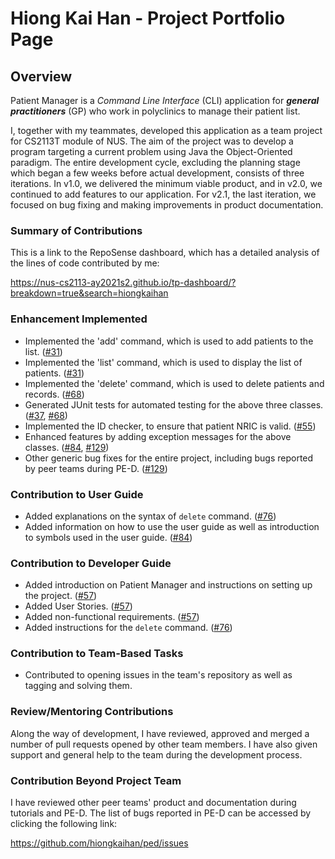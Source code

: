 # Hiong Kai Han - Project Portfolio Page

## Overview

Patient Manager is a _Command Line Interface_ (CLI) application for **_general practitioners_** (GP)
who work in polyclinics to manage their patient list.

I, together with my teammates, developed this application as a team project for CS2113T module of NUS. The aim of the
project was to develop a program targeting a current problem using Java the Object-Oriented paradigm. The entire 
development cycle, excluding the planning stage which began a few weeks before actual development, consists
of three iterations. In v1.0, we delivered the minimum viable product, and in v2.0, we continued to add features to our
application. For v2.1, the last iteration, we focused on bug fixing and making improvements in product documentation.

### Summary of Contributions

This is a link to the RepoSense dashboard, which has a detailed analysis of the lines of code contributed by me:

https://nus-cs2113-ay2021s2.github.io/tp-dashboard/?breakdown=true&search=hiongkaihan

### Enhancement Implemented

* Implemented the 'add' command, which is used to add patients to the list.
  ([#31](https://github.com/AY2021S2-CS2113T-W09-4/tp/pull/31))
* Implemented the 'list' command, which is used to display the list of patients.
  ([#31](https://github.com/AY2021S2-CS2113T-W09-4/tp/pull/31))
* Implemented the 'delete' command, which is used to delete patients and records.
  ([#68](https://github.com/AY2021S2-CS2113T-W09-4/tp/pull/68))
* Generated JUnit tests for automated testing for the above three classes.
  ([#37](https://github.com/AY2021S2-CS2113T-W09-4/tp/pull/37),
  [#68](https://github.com/AY2021S2-CS2113T-W09-4/tp/pull/68))
* Implemented the ID checker, to ensure that patient NRIC is valid.
  ([#55](https://github.com/AY2021S2-CS2113T-W09-4/tp/pull/55))
* Enhanced features by adding exception messages for the above classes.
  ([#84](https://github.com/AY2021S2-CS2113T-W09-4/tp/pull/84),
  [#129](https://github.com/AY2021S2-CS2113T-W09-4/tp/pull/129))
* Other generic bug fixes for the entire project, including bugs reported by peer teams during PE-D.
  ([#129](https://github.com/AY2021S2-CS2113T-W09-4/tp/pull/129))

### Contribution to User Guide

* Added explanations on the syntax of `delete` command.
  ([#76](https://github.com/AY2021S2-CS2113T-W09-4/tp/pull/76))
* Added information on how to use the user guide as well as introduction to symbols used in the user guide.
  ([#84](https://github.com/AY2021S2-CS2113T-W09-4/tp/pull/84))

### Contribution to Developer Guide

* Added introduction on Patient Manager and instructions on setting up the project.
  ([#57](https://github.com/AY2021S2-CS2113T-W09-4/tp/pull/57))
* Added User Stories.
  ([#57](https://github.com/AY2021S2-CS2113T-W09-4/tp/pull/57))
* Added non-functional requirements.
  ([#57](https://github.com/AY2021S2-CS2113T-W09-4/tp/pull/57))
* Added instructions for the `delete` command.
  ([#76](https://github.com/AY2021S2-CS2113T-W09-4/tp/pull/76))
  
### Contribution to Team-Based Tasks

* Contributed to opening issues in the team's repository as well as tagging and solving them.

### Review/Mentoring Contributions

Along the way of development, I have reviewed, approved and merged a number of pull requests opened by other 
team members. I have also given support and general help to the team during the development process.

### Contribution Beyond Project Team

I have reviewed other peer teams' product and documentation during tutorials and PE-D. The list of bugs reported in PE-D
can be accessed by clicking the following link:

https://github.com/hiongkaihan/ped/issues
